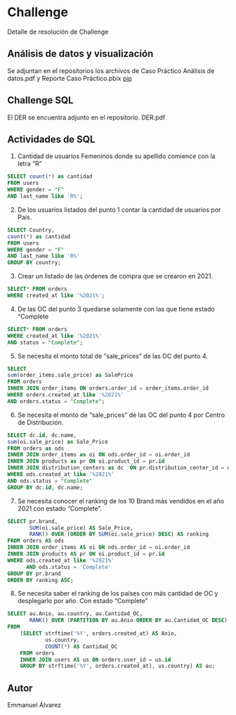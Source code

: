 # Challenge
Detalle de resolución de Challenge

## Análisis de datos y visualización

Se adjuntan en el repositorios los archivos de Caso Práctico Análisis de datos.pdf y Reporte Caso Práctico.pbix  [pip](https://github.com/emmanuelalejandro/Challenge/blob/main/Caso%20Pr%C3%A1ctico%20An%C3%A1lisis%20de%20datos.pdf)

## Challenge SQL
El DER se encuentra adjunto en el repositorio. DER.pdf

## Actividades de SQL
1.	Cantidad de usuarios Femeninos donde su apellido comience con la letra “R” 

```SQL
SELECT count(*) as cantidad
FROM users 
WHERE gender = "F"
AND last_name like 'R%';
```
2.	De los usuarios listados del punto 1 contar la cantidad de usuarios por País.

```SQL
SELECT Country, 
count(*) as cantidad
FROM users 
WHERE gender = "F"
AND last_name like 'R%'
GROUP BY country;
```
3. Crear un listado de las órdenes de compra que se crearon en 2021.
  ```SQL
SELECT* FROM orders
WHERE created_at like '%2021%';
```
4. De las OC del punto 3 quedarse solamente con las que tiene estado “Complete
```SQL
SELECT* FROM orders
WHERE created_at like '%2021%'
AND status = "Complete";
```
5.	Se necesita el monto total de “sale_prices”  de las OC del punto 4.
  ```SQL
SELECT
sum(order_items.sale_price) as SalePrice
FROM orders 
INNER JOIN order_items ON orders.order_id = order_items.order_id
WHERE orders.created_at like '%2021%'
AND orders.status = "Complete";
```
6.	Se necesita el monto de “sale_prices” de las OC del punto 4 por Centro de Distribución.
    
```SQL
SELECT dc.id, dc.name,
sum(oi.sale_price) as Sale_Price
FROM orders as ods
INNER JOIN order_items as oi ON ods.order_id = oi.order_id
INNER JOIN products as pr ON oi.product_id = pr.id
INNER JOIN distribution_centers as dc  ON pr.distribution_center_id = dc.id
WHERE ods.created_at like '%2021%'
AND ods.status = "Complete"
GROUP BY dc.id, dc.name;
```
7.	Se necesita conocer el ranking de los 10 Brand más vendidos en el año 2021 con estado “Complete”.

```SQL
SELECT pr.brand,
       SUM(oi.sale_price) AS Sale_Price,
       RANK() OVER (ORDER BY SUM(oi.sale_price) DESC) AS ranking
FROM orders AS ods
INNER JOIN order_items AS oi ON ods.order_id = oi.order_id
INNER JOIN products AS pr ON oi.product_id = pr.id
WHERE ods.created_at like '%2021%'
      AND ods.status = 'Complete'
GROUP BY pr.brand
ORDER BY ranking ASC;
``` 
8.	Se necesita saber el ranking de los países con más cantidad de OC y desplegarlo por año. Con estado “Complete”
   
```SQL
SELECT au.Anio, au.country, au.Cantidad_OC,
       RANK() OVER (PARTITION BY au.Anio ORDER BY au.Cantidad_OC DESC) AS ranking
FROM 
    (SELECT strftime('%Y', orders.created_at) AS Anio,
            us.country,
            COUNT(*) AS Cantidad_OC
    FROM orders
    INNER JOIN users AS us ON orders.user_id = us.id
    GROUP BY strftime('%Y', orders.created_at), us.country) AS au;
``` 
 
## Autor

Emmanuel Álvarez


